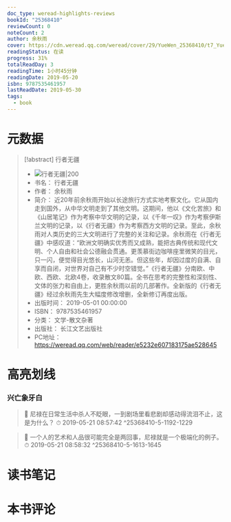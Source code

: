 ```yaml
---
doc_type: weread-highlights-reviews
bookId: "25368410"
reviewCount: 0
noteCount: 2
author: 余秋雨
cover: https://cdn.weread.qq.com/weread/cover/29/YueWen_25368410/t7_YueWen_25368410.jpg
readingStatus: 在读
progress: 31%
totalReadDay: 3
readingTime: 1小时45分钟
readingDate: 2019-05-20
isbn: 9787535461957
lastReadDate: 2019-05-30
tags:
  - book
---
```

# 元数据
> [!abstract] 行者无疆
> - ![ 行者无疆|200](https://cdn.weread.qq.com/weread/cover/29/YueWen_25368410/t7_YueWen_25368410.jpg)
> - 书名： 行者无疆
> - 作者： 余秋雨
> - 简介： 近20年前余秋雨开始以长途旅行方式实地考察文化。它从国内走到国外，从中华文明走到了其他文明。这期间，他以《文化苦旅》和《山居笔记》作为考察中华文明的记录，以《千年一叹》作为考察伊斯兰文明的记录，以《行者无疆》作为考察西方文明的记录。至此，余秋雨对人类历史的三大文明进行了完整的关注和记录。余秋雨在《行者无疆》中感叹道：“欧洲文明确实优秀而又成熟，能把古典传统和现代文明、个人自由和社会公德融会贯通。更羡慕街边咖啡座里微笑的目光，只一闪，便觉得目光悠长，山河无恙。但这些年，却因过度的自满、自享而自闭，对世界对自己有不少时空错觉。”《行者无疆》分南欧、中欧、西欧、北欧4卷，收录散文80篇。全书在思考的完整性和深刻性、文体的张力和自由上，更胜余秋雨以前的几部著作。全新版的《行者无疆》经过余秋雨先生大幅度修改增删，全新修订再度出版。
> - 出版时间： 2019-05-01 00:00:00
> - ISBN： 9787535461957
> - 分类： 文学-散文杂著
> - 出版社： 长江文艺出版社
> - PC地址：https://weread.qq.com/web/reader/e5232e607183175ae528645

# 高亮划线

### 兴亡象牙白

> 📌 尼禄在日常生活中杀人不眨眼，一到剧场里看悲剧却感动得流泪不止，这是为什么？ 
> ⏱ 2019-05-21 08:57:42 ^25368410-5-1192-1229

> 📌 一个人的艺术和人品很可能完全是两回事，尼禄就是一个极端化的例子。 
> ⏱ 2019-05-21 08:58:32 ^25368410-5-1613-1645

# 读书笔记

# 本书评论

